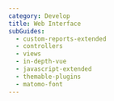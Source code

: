 ```yaml
---
category: Develop
title: Web Interface
subGuides:
  - custom-reports-extended
  - controllers
  - views
  - in-depth-vue
  - javascript-extended
  - themable-plugins
  - matomo-font
---
```

